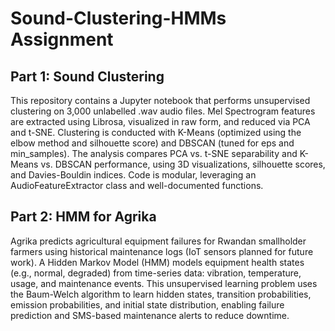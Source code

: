 # Sound-Clustering-HMMs Assignment
## Part 1: Sound Clustering 
This repository contains a Jupyter notebook that performs unsupervised clustering on 3,000 unlabelled .wav audio files. Mel Spectrogram features are extracted using Librosa, visualized in raw form, and reduced via PCA and t-SNE. Clustering is conducted with K-Means (optimized using the elbow method and silhouette score) and DBSCAN (tuned for eps and min_samples). The analysis compares PCA vs. t-SNE separability and K-Means vs. DBSCAN performance, using 3D visualizations, silhouette scores, and Davies-Bouldin indices. Code is modular, leveraging an AudioFeatureExtractor class and well-documented functions.

## Part 2: HMM for Agrika
Agrika predicts agricultural equipment failures for Rwandan smallholder farmers using historical maintenance logs (IoT sensors planned for future work). A Hidden Markov Model (HMM) models equipment health states (e.g., normal, degraded) from time-series data: vibration, temperature, usage, and maintenance events. This unsupervised learning problem uses the Baum-Welch algorithm to learn hidden states, transition probabilities, emission probabilities, and initial state distribution, enabling failure prediction and SMS-based maintenance alerts to reduce downtime.
